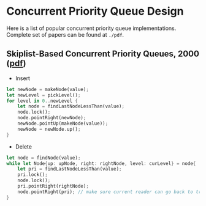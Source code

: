 # Concurrent Priority Queue Design

Here is a list of popular concurrent priority queue implementations. Complete set of papers can be found at `./pdf`.

## Skiplist-Based Concurrent Priority Queues, 2000 ([pdf](./pdf/2000.Skiplist-Based_Concurrent_Priority_Queues.pdf))

* Insert

```rust
let newNode = makeNode(value);
let newLevel = pickLevel();
for level in 0..newLevel {
	let node = findLastNodeLessThan(value);
	node.lock();
	node.pointRight(newNode);
	newNode.pointUp(makeNode(value));
	newNode = newNode.up();
}
```

* Delete

```rust
let node = findNode(value);
while let Node{up: upNode, right: rightNode, level: curLevel} = node{
	let pri = findLastNodeLessThan(value);
	pri.lock();
	node.lock();
	pri.pointRight(rightNode);
	node.pointRight(pri); // make sure current reader can go back to track
}
```
